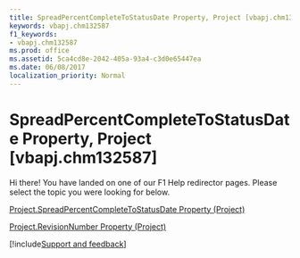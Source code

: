 ```yaml
---
title: SpreadPercentCompleteToStatusDate Property, Project [vbapj.chm132587]
keywords: vbapj.chm132587
f1_keywords:
- vbapj.chm132587
ms.prod: office
ms.assetid: 5ca4cd8e-2042-405a-93a4-c3d0e65447ea
ms.date: 06/08/2017
localization_priority: Normal
---
```



# SpreadPercentCompleteToStatusDate Property, Project [vbapj.chm132587]

Hi there! You have landed on one of our F1 Help redirector pages. Please select the topic you were looking for below.

[Project.SpreadPercentCompleteToStatusDate Property (Project)](https://msdn.microsoft.com/library/c1c9a8eb-8572-7bad-33b2-23157c908f60%28Office.15%29.aspx)

[Project.RevisionNumber Property (Project)](https://msdn.microsoft.com/library/1093ffd7-da1c-30d5-03af-d43a49554831%28Office.15%29.aspx)

[!include[Support and feedback](~/includes/feedback-boilerplate.md)]